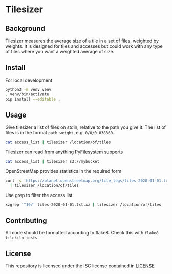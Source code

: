# Tilesizer

## Background

Tilesizer measures the average size of a tile in a set of files, weighted by weights. It is designed for tiles and accesses but could work with any type of files where you want a weighted average of size.

## Install

For local development

```sh
python3 -m venv venv
. venv/bin/activate
pip install --editable .
```

## Usage

Give tilesizer a list of files on stdin, relative to the path you give it. The list of files is in the format
`path weight`, e.g. `0/0/0 838360`.

```sh
cat access_list | tilesizer /location/of/tiles
```

Tilesizer can read from [anything PyFilesystem supports](https://www.pyfilesystem.org/page/index-of-filesystems/)

```sh
cat access_list | tilesizer s3://mybucket
```

OpenStreetMap provides statistics in the required form

```sh
curl -s 'https://planet.openstreetmap.org/tile_logs/tiles-2020-01-01.txt.xz' \
  | tilesizer /location/of/tiles
```

Use grep to filter the access list

```sh
xzgrep '^10/' tiles-2020-01-01.txt.xz | tilesizer /location/of/tiles
```

## Contributing

All code should be formatted according to flake8. Check this with `flake8 tilekiln tests`

## License

This repository is licensed under the ISC license contained in [LICENSE](LICENSE)
